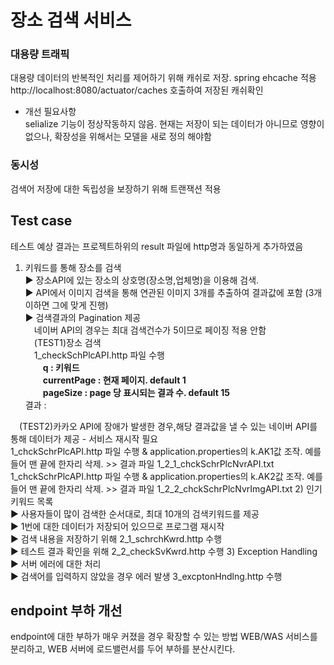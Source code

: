 # 장소 검색 서비스

### 대용량 트래픽 
대용량 데이터의 반복적인 처리를 제어하기 위해 캐쉬로 저장. spring ehcache 적용 <br>
http://localhost:8080/actuator/caches 호출하여 저장된 캐쉬확인
- 개선 필요사항<br>
  selialize 기능이 정상작동하지 않음. 현재는 저장이 되는 데이터가 아니므로 영향이 없으나, 확장성을 위해서는 모델을 새로 정의 해야함

### 동시성 
검색어 저장에 대한 독립성을 보장하기 위해 트랜잭션 적용  

## Test case 
테스트 예상 결과는 프로젝트하위의 result 파일에 http명과 동일하게 추가하였음
1) 키워드를 통해 장소를 검색<br>
▶ 장소API에 있는 장소의 상호명(장소명,업체명)을 이용해 검색.<br>
▶ API에서 이미지 검색을 통해 연관된 이미지 3개를 추출하여 결과값에 포함
 (3개 이하면 그에 맞게 진행)<br>
▶ 검색결과의 Pagination 제공 <br>
　네이버 API의 경우는 최대 검색건수가 5이므로 페이징 적용 안함<br>
 　(TEST1)장소 검색<br>
   　1_checkSchPlcAPI.http 파일 수행<br>
　　<B>q : 키워드<br>
　　currentPage : 현재 페이지. default 1 <br>
　　pageSize : page 당 표시되는 결과 수. default 15</B><br>
결과 : <br>


 　(TEST2)카카오 API에 장애가 발생한 경우,해당 결과값을 낼 수 있는 네이버 API를 통해 데이터가 제공 - 서비스 재시작 필요<br>
   1_chckSchrPlcAPI.http 파일 수행 & application.properties의 k.AK1값 조작. 예를 들어 맨 끝에 한자리 삭제. >> 결과 파일 1_2_1_chckSchrPlcNvrAPI.txt<br>
   1_chckSchrPlcAPI.http 파일 수행 & application.properties의 k.AK2값 조작. 예를 들어 맨 끝에 한자리 삭제. >> 결과 파일 1_2_2_chckSchrPlcNvrImgAPI.txt
2) 인기 키워드 목록<br>
▶ 사용자들이 많이 검색한 순서대로, 최대 10개의 검색키워드를 제공<br>
▶ 1번에 대한 데이터가 저장되어 있으므로 프로그램 재시작<br>
▶ 검색 내용을 저장하기 위해 2_1_schrchKwrd.http 수행<br>
▶ 테스트 결과 확인을 위해 2_2_checkSvKwrd.http 수행
3) Exception Handling
▶ 서버 에러에 대한 처리<br>
▶ 검색어를 입력하지 않았을 경우 에러 발생 3_excptonHndlng.http 수행
## endpoint 부하 개선 
endpoint에 대한 부하가 매우 커졌을 경우 확장할 수 있는 방법
WEB/WAS 서비스를 분리하고, WEB 서버에 로드밸런서를 두어 부하를 분산시킨다.
